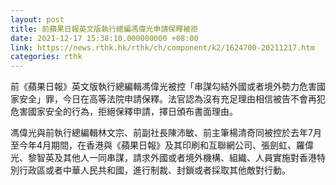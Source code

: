 ```yaml
---
layout: post
title: 前蘋果日報英文版執行總編馮偉光申請保釋被拒
date: 2021-12-17 15:38:10.000000000 +08:00
link: https://news.rthk.hk/rthk/ch/component/k2/1624700-20211217.htm
categories: rthk
---
```


前《蘋果日報》英文版執行總編輯馮偉光被控「串謀勾結外國或者境外勢力危害國家安全」罪，今日在高等法院申請保釋。法官認為沒有充足理由相信被告不會再犯危害國家安全的行為，拒絕保釋申請，擇日頒布書面理由。

馮偉光與前執行總編輯林文宗、前副社長陳沛敏、前主筆楊清奇同被控於去年7月至今年4月期間，在香港與《蘋果日報》及其印刷和互聯網公司、張劍虹、羅偉光、黎智英及其他人一同串謀，請求外國或者境外機構、組織、人員實施對香港特別行政區或者中華人民共和國，進行制裁、封鎖或者採取其他敵對行動。
